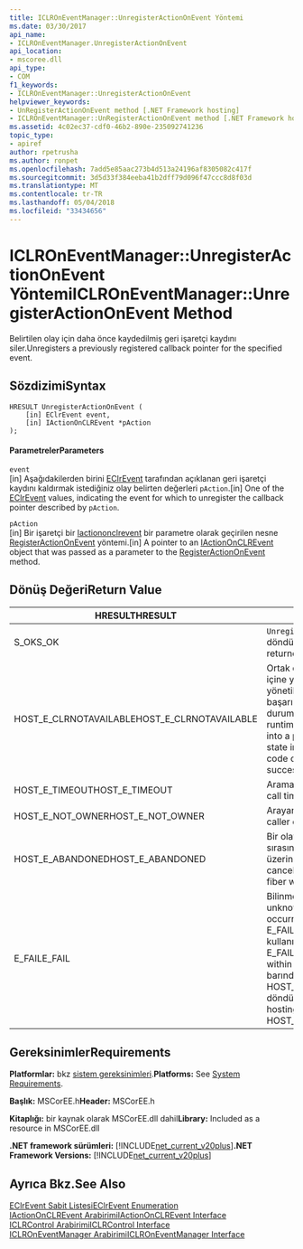 ```yaml
---
title: ICLROnEventManager::UnregisterActionOnEvent Yöntemi
ms.date: 03/30/2017
api_name:
- ICLROnEventManager.UnregisterActionOnEvent
api_location:
- mscoree.dll
api_type:
- COM
f1_keywords:
- ICLROnEventManager::UnregisterActionOnEvent
helpviewer_keywords:
- UnRegisterActionOnEvent method [.NET Framework hosting]
- ICLROnEventManager::UnRegisterActionOnEvent method [.NET Framework hosting]
ms.assetid: 4c02ec37-cdf0-46b2-890e-235092741236
topic_type:
- apiref
author: rpetrusha
ms.author: ronpet
ms.openlocfilehash: 7add5e85aac273b4d513a24196af8305082c417f
ms.sourcegitcommit: 3d5d33f384eeba41b2dff79d096f47ccc8d8f03d
ms.translationtype: MT
ms.contentlocale: tr-TR
ms.lasthandoff: 05/04/2018
ms.locfileid: "33434656"
---
```

# <a name="iclroneventmanagerunregisteractiononevent-method"></a><span data-ttu-id="e0340-102">ICLROnEventManager::UnregisterActionOnEvent Yöntemi</span><span class="sxs-lookup"><span data-stu-id="e0340-102">ICLROnEventManager::UnregisterActionOnEvent Method</span></span>
<span data-ttu-id="e0340-103">Belirtilen olay için daha önce kaydedilmiş geri işaretçi kaydını siler.</span><span class="sxs-lookup"><span data-stu-id="e0340-103">Unregisters a previously registered callback pointer for the specified event.</span></span>  
  
## <a name="syntax"></a><span data-ttu-id="e0340-104">Sözdizimi</span><span class="sxs-lookup"><span data-stu-id="e0340-104">Syntax</span></span>  
  
```  
HRESULT UnregisterActionOnEvent (  
    [in] EClrEvent event,  
    [in] IActionOnCLREvent *pAction  
);  
```  
  
#### <a name="parameters"></a><span data-ttu-id="e0340-105">Parametreler</span><span class="sxs-lookup"><span data-stu-id="e0340-105">Parameters</span></span>  
 `event`  
 <span data-ttu-id="e0340-106">[in] Aşağıdakilerden birini [EClrEvent](../../../../docs/framework/unmanaged-api/hosting/eclrevent-enumeration.md) tarafından açıklanan geri işaretçi kaydını kaldırmak istediğiniz olay belirten değerleri `pAction`.</span><span class="sxs-lookup"><span data-stu-id="e0340-106">[in] One of the [EClrEvent](../../../../docs/framework/unmanaged-api/hosting/eclrevent-enumeration.md) values, indicating the event for which to unregister the callback pointer described by `pAction`.</span></span>  
  
 `pAction`  
 <span data-ttu-id="e0340-107">[in] Bir işaretçi bir [Iactiononclrevent](../../../../docs/framework/unmanaged-api/hosting/iactiononclrevent-interface.md) bir parametre olarak geçirilen nesne [RegisterActionOnEvent](../../../../docs/framework/unmanaged-api/hosting/iclroneventmanager-registeractiononevent-method.md) yöntemi.</span><span class="sxs-lookup"><span data-stu-id="e0340-107">[in] A pointer to an [IActionOnCLREvent](../../../../docs/framework/unmanaged-api/hosting/iactiononclrevent-interface.md) object that was passed as a parameter to the [RegisterActionOnEvent](../../../../docs/framework/unmanaged-api/hosting/iclroneventmanager-registeractiononevent-method.md) method.</span></span>  
  
## <a name="return-value"></a><span data-ttu-id="e0340-108">Dönüş Değeri</span><span class="sxs-lookup"><span data-stu-id="e0340-108">Return Value</span></span>  
  
|<span data-ttu-id="e0340-109">HRESULT</span><span class="sxs-lookup"><span data-stu-id="e0340-109">HRESULT</span></span>|<span data-ttu-id="e0340-110">Açıklama</span><span class="sxs-lookup"><span data-stu-id="e0340-110">Description</span></span>|  
|-------------|-----------------|  
|<span data-ttu-id="e0340-111">S_OK</span><span class="sxs-lookup"><span data-stu-id="e0340-111">S_OK</span></span>|<span data-ttu-id="e0340-112">`UnregisterActionOnEvent` başarıyla döndürüldü.</span><span class="sxs-lookup"><span data-stu-id="e0340-112">`UnregisterActionOnEvent` returned successfully.</span></span>|  
|<span data-ttu-id="e0340-113">HOST_E_CLRNOTAVAILABLE</span><span class="sxs-lookup"><span data-stu-id="e0340-113">HOST_E_CLRNOTAVAILABLE</span></span>|<span data-ttu-id="e0340-114">Ortak dil çalışma zamanı (CLR) süreç içine yüklü değil veya CLR içinde yönetilen kod çalıştıramaz veya çağrı başarılı bir şekilde işlemek bir durumda.</span><span class="sxs-lookup"><span data-stu-id="e0340-114">The common language runtime (CLR) has not been loaded into a process, or the CLR is in a state in which it cannot run managed code or process the call successfully.</span></span>|  
|<span data-ttu-id="e0340-115">HOST_E_TIMEOUT</span><span class="sxs-lookup"><span data-stu-id="e0340-115">HOST_E_TIMEOUT</span></span>|<span data-ttu-id="e0340-116">Arama zaman aşımına uğradı.</span><span class="sxs-lookup"><span data-stu-id="e0340-116">The call timed out.</span></span>|  
|<span data-ttu-id="e0340-117">HOST_E_NOT_OWNER</span><span class="sxs-lookup"><span data-stu-id="e0340-117">HOST_E_NOT_OWNER</span></span>|<span data-ttu-id="e0340-118">Arayan kilidi kendisine ait değil.</span><span class="sxs-lookup"><span data-stu-id="e0340-118">The caller does not own the lock.</span></span>|  
|<span data-ttu-id="e0340-119">HOST_E_ABANDONED</span><span class="sxs-lookup"><span data-stu-id="e0340-119">HOST_E_ABANDONED</span></span>|<span data-ttu-id="e0340-120">Bir olay engellenmiş iş parçacığı sırasında iptal edildi veya fiber üzerinde beklediği.</span><span class="sxs-lookup"><span data-stu-id="e0340-120">An event was canceled while a blocked thread or fiber was waiting on it.</span></span>|  
|<span data-ttu-id="e0340-121">E_FAIL</span><span class="sxs-lookup"><span data-stu-id="e0340-121">E_FAIL</span></span>|<span data-ttu-id="e0340-122">Bilinmeyen yıkıcı bir hata oluştu.</span><span class="sxs-lookup"><span data-stu-id="e0340-122">An unknown catastrophic failure occurred.</span></span> <span data-ttu-id="e0340-123">CLR, artık bir yöntem E_FAIL döndükten sonra işlemi içinde kullanılamaz.</span><span class="sxs-lookup"><span data-stu-id="e0340-123">After a method returns E_FAIL, the CLR is no longer usable within the process.</span></span> <span data-ttu-id="e0340-124">Yöntemleri barındırma sonraki çağrılar HOST_E_CLRNOTAVAILABLE döndürür.</span><span class="sxs-lookup"><span data-stu-id="e0340-124">Subsequent calls to hosting methods return HOST_E_CLRNOTAVAILABLE.</span></span>|  
  
## <a name="requirements"></a><span data-ttu-id="e0340-125">Gereksinimler</span><span class="sxs-lookup"><span data-stu-id="e0340-125">Requirements</span></span>  
 <span data-ttu-id="e0340-126">**Platformlar:** bkz [sistem gereksinimleri](../../../../docs/framework/get-started/system-requirements.md).</span><span class="sxs-lookup"><span data-stu-id="e0340-126">**Platforms:** See [System Requirements](../../../../docs/framework/get-started/system-requirements.md).</span></span>  
  
 <span data-ttu-id="e0340-127">**Başlık:** MSCorEE.h</span><span class="sxs-lookup"><span data-stu-id="e0340-127">**Header:** MSCorEE.h</span></span>  
  
 <span data-ttu-id="e0340-128">**Kitaplığı:** bir kaynak olarak MSCorEE.dll dahil</span><span class="sxs-lookup"><span data-stu-id="e0340-128">**Library:** Included as a resource in MSCorEE.dll</span></span>  
  
 <span data-ttu-id="e0340-129">**.NET framework sürümleri:** [!INCLUDE[net_current_v20plus](../../../../includes/net-current-v20plus-md.md)]</span><span class="sxs-lookup"><span data-stu-id="e0340-129">**.NET Framework Versions:** [!INCLUDE[net_current_v20plus](../../../../includes/net-current-v20plus-md.md)]</span></span>  
  
## <a name="see-also"></a><span data-ttu-id="e0340-130">Ayrıca Bkz.</span><span class="sxs-lookup"><span data-stu-id="e0340-130">See Also</span></span>  
 [<span data-ttu-id="e0340-131">EClrEvent Sabit Listesi</span><span class="sxs-lookup"><span data-stu-id="e0340-131">EClrEvent Enumeration</span></span>](../../../../docs/framework/unmanaged-api/hosting/eclrevent-enumeration.md)  
 [<span data-ttu-id="e0340-132">IActionOnCLREvent Arabirimi</span><span class="sxs-lookup"><span data-stu-id="e0340-132">IActionOnCLREvent Interface</span></span>](../../../../docs/framework/unmanaged-api/hosting/iactiononclrevent-interface.md)  
 [<span data-ttu-id="e0340-133">ICLRControl Arabirimi</span><span class="sxs-lookup"><span data-stu-id="e0340-133">ICLRControl Interface</span></span>](../../../../docs/framework/unmanaged-api/hosting/iclrcontrol-interface.md)  
 [<span data-ttu-id="e0340-134">ICLROnEventManager Arabirimi</span><span class="sxs-lookup"><span data-stu-id="e0340-134">ICLROnEventManager Interface</span></span>](../../../../docs/framework/unmanaged-api/hosting/iclroneventmanager-interface.md)
